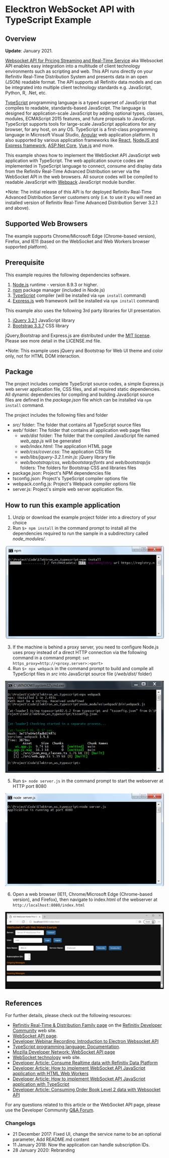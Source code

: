 # Elecktron WebSocket API with TypeScript Example
## Overview

**Update**: January 2021.

[Websocket API for Pricing Streaming and Real-Time Service](https://developers.refinitiv.com/en/api-catalog/elektron/refinitiv-websocket-api) aka Websocket API enables easy integration into a multitude of client technology environments such as scripting and web.  This API runs directly on your Refinitiv Real-Time Distribution System and presents data in an open (JSON) readable format. The API supports all Refinitiv data models and can be integrated into multiple client technology standards e.g. JavaScript, Python, R, .Net, etc.

[TypeScript](https://www.typescriptlang.org) programming language is a typed superset of JavaScript that compiles to readable, standards-based JavaScript. The language is designed for application-scale JavaScript by adding optional types, classes, modules, ECMAScript 2015 features, and future proposals to JavaScript. TypeScript supports tools for large-scale JavaScript applications for any browser, for any host, on any OS. TypeScript is a first-class programming language in Microsoft Visual Studio, [Angular](https://angularjs.org/) web application platform. It also supported by various application frameworks like [React](https://github.com/Microsoft/TypeScript-React-Starter#typescript-react-starter), [NodeJS and Express framework](https://github.com/Microsoft/TypeScript-Node-Starter#typescript-node-starter), [ASP.Net Core](https://www.typescriptlang.org/docs/handbook/asp-net-core.html), [Vue.js](https://github.com/Microsoft/TypeScript-Vue-Starter#typescript-vue-starter) and more. 

This example shows how to implement the WebSocket API JavaScript web application with TypeScript. The web application source codes are implemented in TypeScript language to connect, consume and display data from the Refinitiv Real-Time Advanced Distribution server via the WebSocket API in the web browsers. All source codes will be compiled to readable JavaScript with [Webpack](https://webpack.js.org/) JavaScript module bundler.

*Note: The initial release of this API is for deployed Refinitiv Real-Time Advanced Distribution Server customers only (i.e. to use it you will need an installed version of Refinitiv Real-Time Advanced Distribution Server 3.2.1 and above). 

## Supported Web Browsers
The example supports Chrome/Microsoft Edge (Chrome-based version), Firefox, and IE11 (based on the WebSocket and Web Workers browser supported platform).

## Prerequisite
This example requires the following dependencies software.
1. [Node.js](https://nodejs.org/en/) runtime - version 8.9.3 or higher.
2. [npm](https://www.npmjs.com/) package manager (included in Node.js)
3. [TypeScript](https://www.typescriptlang.org) compiler (will be installed via ```npm install``` command)
4. [Express.js](https://expressjs.com/) web framework (will be installed via ```npm install``` command)

This example also uses the following 3rd party libraries for UI presentation.
1. [jQuery 3.2.1](https://jquery.com/) JavaScript library
2. [Bootstrap 3.3.7](https://getbootstrap.com/docs/3.3/) CSS library

jQuery,Bootstrap and Express.js are distributed under the [MIT license](https://opensource.org/licenses/MIT). Please see more detail in the LICENSE.md file.

*Note: This example uses jQuery and Bootstrap for Web UI theme and color only, not for HTML DOM interaction. 

## Package
The project includes complete TypeScript source codes, a simple Express.js web server application file, CSS files, and all required static dependencies. All dynamic dependencies for compiling and building JavaScript source files are defined in the *package.json* file which can be installed via ```npm install``` command.

The project includes the following files and folder
- *src/* folder: The folder that contains all TypeScript source files
- *web/* folder: The folder that contains all application web page files
    - *web/dist* folder: The folder that the compiled JavaScript file named *web_app.js* will be generated
    - *web/index.html*: The application HTML page
    - *web/css/cover.css*: The application CSS file
    - *web/libs/jquery-3.2.1.min.js*: jQuery library file
    - *web/bootstrap/css*, *web/bootstarp/fonts* and *web/bootstrap/js* folders: The folders for Bootstrap CSS and libraries files
- package.json: Project's NPM dependencies file
- tsconfig.json: Project's TypeScript compiler options file
- webpack.config.js: Project's Webpack compiler options file
- server.js: Project's simple web server application file. 

## How to run this example application
1. Unzip or download the example project folder into a directory of your choice 
2. Run ```$> npm install``` in the command prompt to install all the dependencies required to run the sample in a subdirectory called *node_modules/*.

![npm command display](images/npm_install.png "npm command display")

3. If the machine is behind a proxy server, you need to configure Node.js uses proxy instead of a direct HTTP connection via the following command in a command prompt: ```set https_proxy=http://<proxy.server>:<port>```
4. Run ```$> npx webpack``` in the command prompt to build and compile all TypeScript files in *src* into JavaScript source file (*/web/dist/* folder)

![webpack command display](images/webpack_screen2.png "webpack command display")

5. Run ```$> node server.js``` in the command prompt to start the webserver at HTTP port 8080

![application display](images/run_server.png "run server")

6. Open a web browser (IE11, Chrome/Microsoft Edge (Chrome-based version), and Firefox), then navigate to index.html of the webserver at ```http://localhost:8080/index.html```

![application display](images/application_screen.png "application display")

## References
For further details, please check out the following resources:
* [Refinitiv Real-Time & Distribution Family page](https://developers.refinitiv.com/en/use-cases-catalog/refinitiv-real-time) on the [Refinitiv Developer Community](https://developers.refinitiv.com/) web site.
* [WebSocket API page](https://developers.refinitiv.com/en/api-catalog/elektron/refinitiv-websocket-api).
* [Developer Webinar Recording: Introduction to Electron Websocket API](https://www.youtube.com/watch?v=CDKWMsIQfaw)
* [TypeScript programming language: Documentation](https://www.typescriptlang.org/docs/home.html).
* [Mozilla Developer Network: WebSocket API page](https://developer.mozilla.org/en-US/docs/Web/API/WebSockets_API)
* [WebSocket technology](https://www.websocket.org/index.html) web site.
* [Developer Article: Consume Realtime data with Refinitiv Data Platform](https://developers.refinitiv.com/en/article-catalog/article/consume-real-time-data-with-refinitiv-data-platform)
* [Developer Article: How to implement WebSocket API JavaScript application with HTML Web Workers](https://developers.refinitiv.com/en/article-catalog/article/how-implement-elektron-websocket-api-javascript-application-html-web-workers)
* [Developer Article: How to implement WebSocket API JavaScript application with TypeScript](https://developers.refinitiv.com/en/article-catalog/article/how-to-implement-elektron-websocket-api-javascript-application-typescript)
* [Developer Article: Consuming Order Book Level 2 data with Websocket API](https://developers.refinitiv.com/en/article-catalog/article/consuming-order-book-level-2-data-with-elektron-websocket-api)

For any questions related to this article or the WebSocket API page, please use the Developer Community [Q&A Forum](https://community.developers.refinitiv.com/spaces/152/websocket-api.html).

### Changelogs
- 21 December 2017: Fixed UI, change the service name to be an optional parameter, Add README.md content
- 11 January 2018: Now the application can handle subscription IDs.
- 28 January 2020: Rebranding
